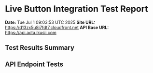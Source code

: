 # Live Button Integration Test Report
**Date:** Tue Jul  1 09:03:53 UTC 2025
**Site URL:** https://d13zx5u8i7fdt7.cloudfront.net
**API Base URL:** https://api.acta.ikusii.com

## Test Results Summary

## API Endpoint Tests

